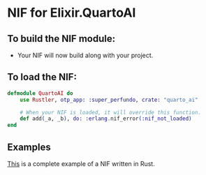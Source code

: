 # NIF for Elixir.QuartoAI

## To build the NIF module:

- Your NIF will now build along with your project.

## To load the NIF:

```elixir
defmodule QuartoAI do
    use Rustler, otp_app: :super_perfundo, crate: "quarto_ai"

    # When your NIF is loaded, it will override this function.
    def add(_a, _b), do: :erlang.nif_error(:nif_not_loaded)
end
```

## Examples

[This](https://github.com/hansihe/NifIo) is a complete example of a NIF written in Rust.
